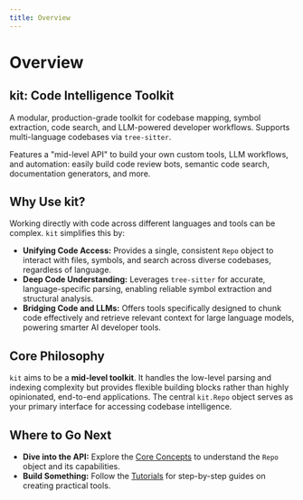 ```yaml
---
title: Overview
---
```


# Overview

## kit: Code Intelligence Toolkit

A modular, production-grade toolkit for codebase mapping, symbol extraction, code search, and LLM-powered developer workflows. Supports multi-language codebases via `tree-sitter`.

Features a "mid-level API" to build your own custom tools, LLM workflows, and automation: easily build code review bots, semantic code search, documentation generators, and more.

## Why Use kit?

Working directly with code across different languages and tools can be complex. `kit` simplifies this by:

*   **Unifying Code Access:** Provides a single, consistent `Repo` object to interact with files, symbols, and search across diverse codebases, regardless of language.
*   **Deep Code Understanding:** Leverages `tree-sitter` for accurate, language-specific parsing, enabling reliable symbol extraction and structural analysis.
*   **Bridging Code and LLMs:** Offers tools specifically designed to chunk code effectively and retrieve relevant context for large language models, powering smarter AI developer tools.

## Core Philosophy

`kit` aims to be a **mid-level toolkit**. It handles the low-level parsing and indexing complexity but provides flexible building blocks rather than highly opinionated, end-to-end applications. The central `kit.Repo` object serves as your primary interface for accessing codebase intelligence.

## Where to Go Next

*   **Dive into the API:** Explore the [Core Concepts](../core-concepts/api-primitives.md) to understand the `Repo` object and its capabilities.
*   **Build Something:** Follow the [Tutorials](../tutorials/ai_pr_reviewer.md) for step-by-step guides on creating practical tools.
